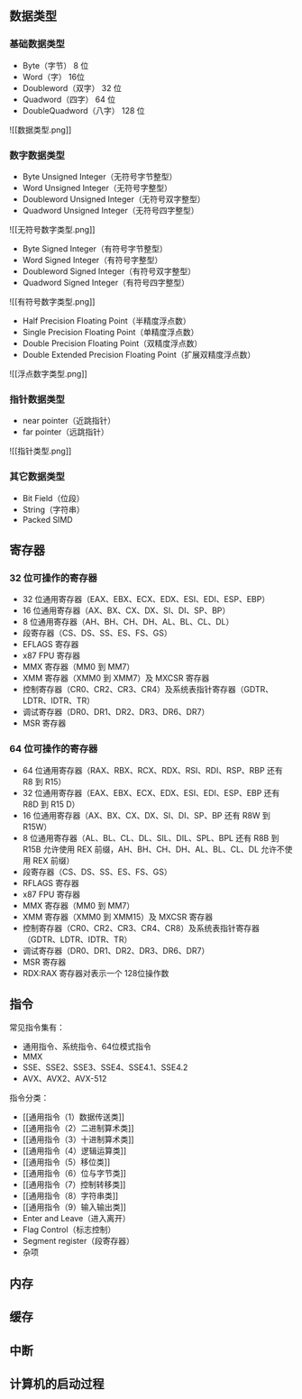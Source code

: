 ## 数据类型

### 基础数据类型

- Byte（字节） 8 位
- Word（字） 16位
- Doubleword（双字） 32 位
- Quadword（四字） 64 位
- DoubleQuadword（八字） 128 位

![[数据类型.png]]

### 数字数据类型

- Byte Unsigned Integer（无符号字节整型）
- Word Unsigned Integer（无符号字整型）
- Doubleword Unsigned Integer（无符号双字整型）
- Quadword Unsigned Integer（无符号四字整型）

![[无符号数字类型.png]]

- Byte Signed Integer（有符号字节整型）
- Word Signed Integer（有符号字整型）
- Doubleword Signed Integer（有符号双字整型）
- Quadword Signed Integer（有符号四字整型）

![[有符号数字类型.png]]

- Half Precision Floating Point（半精度浮点数）
- Single Precision Floating Point（单精度浮点数）
- Double Precision Floating Point（双精度浮点数）
- Double Extended Precision Floating Point（扩展双精度浮点数）

![[浮点数字类型.png]]

### 指针数据类型

- near pointer（近跳指针）
- far pointer（远跳指针）

![[指针类型.png]]

### 其它数据类型

- Bit Field（位段）
- String（字符串）
- Packed SIMD


## 寄存器

### 32 位可操作的寄存器

- 32 位通用寄存器（EAX、EBX、ECX、EDX、ESI、EDI、ESP、EBP）
- 16 位通用寄存器（AX、BX、CX、DX、SI、DI、SP、BP）
- 8 位通用寄存器（AH、BH、CH、DH、AL、BL、CL、DL）
- 段寄存器（CS、DS、SS、ES、FS、GS）
- EFLAGS 寄存器
- x87 FPU 寄存器
- MMX 寄存器（MM0 到 MM7）
- XMM 寄存器（XMM0 到 XMM7）及 MXCSR 寄存器
- 控制寄存器（CR0、CR2、CR3、CR4）及系统表指针寄存器（GDTR、LDTR、IDTR、TR）
- 调试寄存器（DR0、DR1、DR2、DR3、DR6、DR7）
- MSR 寄存器

### 64 位可操作的寄存器

- 64 位通用寄存器（RAX、RBX、RCX、RDX、RSI、RDI、RSP、RBP 还有 R8 到 R15）
- 32 位通用寄存器（EAX、EBX、ECX、EDX、ESI、EDI、ESP、EBP 还有 R8D 到 R15 D）
- 16 位通用寄存器（AX、BX、CX、DX、SI、DI、SP、BP 还有 R8W 到 R15W）
- 8 位通用寄存器（AL、BL、CL、DL、SIL、DIL、SPL、BPL 还有 R8B 到 R15B 允许使用 REX 前缀，AH、BH、CH、DH、AL、BL、CL、DL 允许不使用 REX 前缀）
- 段寄存器（CS、DS、SS、ES、FS、GS）
- RFLAGS 寄存器
- x87 FPU 寄存器
- MMX 寄存器（MM0 到 MM7）
- XMM 寄存器（XMM0 到 XMM15）及 MXCSR 寄存器
- 控制寄存器（CR0、CR2、CR3、CR4、CR8）及系统表指针寄存器（GDTR、LDTR、IDTR、TR）
- 调试寄存器（DR0、DR1、DR2、DR3、DR6、DR7）
- MSR 寄存器
- RDX:RAX 寄存器对表示一个 128位操作数

## 指令

常见指令集有：

- 通用指令、系统指令、64位模式指令
- MMX
- SSE、SSE2、SSE3、SSE4、SSE4.1、SSE4.2
- AVX、AVX2、AVX-512

指令分类：

- [[通用指令（1）数据传送类]]
- [[通用指令（2）二进制算术类]]
- [[通用指令（3）十进制算术类]]
- [[通用指令（4）逻辑运算类]]
- [[通用指令（5）移位类]]
- [[通用指令（6）位与字节类]]
- [[通用指令（7）控制转移类]]
- [[通用指令（8）字符串类]]
- [[通用指令（9）输入输出类]]
- Enter and Leave（进入离开）
- Flag Control（标志控制）
- Segment register（段寄存器）
- 杂项

## 内存

## 缓存

## 中断

## 计算机的启动过程



